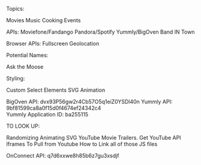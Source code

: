 Topics:

Movies
Music
Cooking
Events

APIs:
Moviefone/Fandango
Pandora/Spotify
Yummly/BigOven
Band IN Town


Browser APIs:
Fullscreen
Geolocation



Potential Names:

Ask the Moose


Styling:

Custom Select Elements
SVG Animation



BigOven API: dvx93P56gw2r4Cb57O5q1eiZ0YSDl40n
Yummly API:	 9bf81599ca8a0f15d0f4674ef24342c4	
Yummly Application ID: ba255115

TO LOOK UP:

Randomizing 
Animating SVG
YouTube Movie Trailers. Get YouTube API
Iframes To Pull from Youtube
How to Link all of those JS files


OnConnect API: q7d6xxwe8h85b6z7gu3xsdjf


